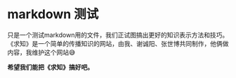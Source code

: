 # markdown 测试

只是一个测试markdown用的文件，我们正试图搞出更好的知识表示方法和技巧。
《求知》是一个简单的传播知识的网站，由我、谢诚阳、张世博共同制作，他俩做内容，我维护这个网站😅

**希望我们能把《求知》搞好吧。**